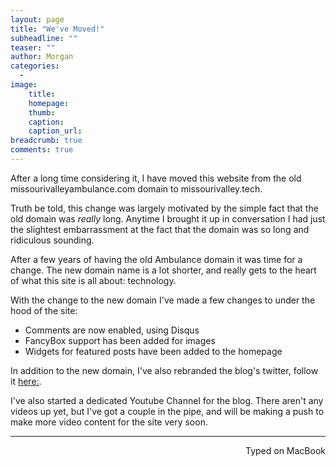 ```yaml
---
layout: page
title: "We've Moved!"
subheadline: ""
teaser: ""
author: Morgan
categories:
  -
image:
    title:
    homepage:
    thumb:
    caption:
    caption_url:
breadcrumb: true
comments: true
---
```


After a long time considering it, I have moved this website from the old missourivalleyambulance.com domain to missourivalley.tech.

Truth be told, this change was largely motivated by the simple fact that the old domain was _really_ long. Anytime I brought it up in conversation I had just the slightest embarrassment at the fact that the domain was so long and ridiculous sounding.

After a few years of having the old Ambulance domain it was time for a change. The new domain name is a lot shorter, and really gets to the heart of what this site is all about: technology.

With the change to the new domain I've made a few changes to under the hood of the site:

+ Comments are now enabled, using Disqus
+ FancyBox support has been added for images
+ Widgets for featured posts have been added to the homepage

In addition to the new domain, I've also rebranded the blog's twitter, follow it [here:](https://twitter.com/MoValleyTech).

I've also started a dedicated Youtube Channel for the blog. There aren't any videos up yet, but I've got a couple in the pipe, and will be making a push to make more video content for the site very soon.

---
<p align="right">Typed on MacBook</p>

